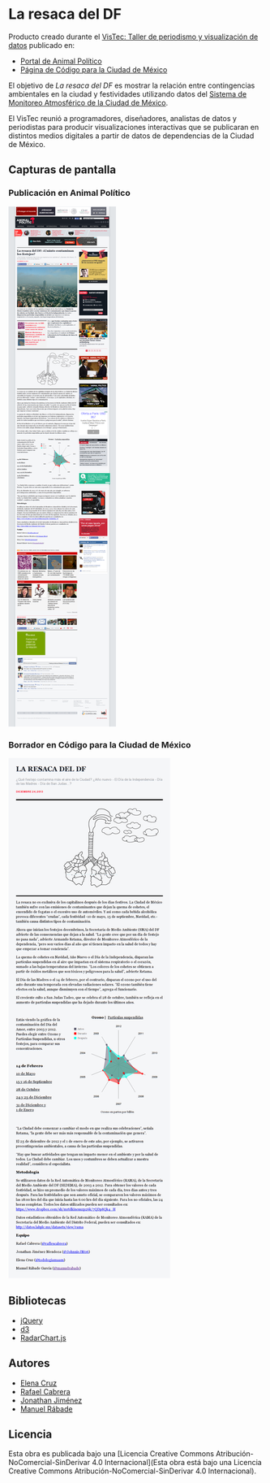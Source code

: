 La resaca del DF
================

Producto creado durante el [VisTec: Taller de periodismo y visualización
de datos](http://labplc.mx/vistec/) publicado en:

- [Portal de Animal
  Político](http://www.animalpolitico.com/2013/12/la-resaca-del-df-cuanto-contaminan-los-festejos/)
- [Página de Código para la Ciudad de
  México](http://codigo.labplc.mx/vistec/aire/)

El objetivo de *La resaca del DF* es mostrar la relación entre
contingencias ambientales en la ciudad y festividades utilizando datos del
[Sistema de Monitoreo Atmosférico de la Ciudad de
México](http://www.aire.df.gob.mx).

El VisTec reunió a programadores, diseñadores, analistas de datos y
periodistas para producir visualizaciones interactivas que se publicaran
en distintos medios digitales a partir de datos de dependencias de la
Ciudad de México.

Capturas de pantalla
--------------------

### Publicación en Animal Político

![Publicación en Animal Político](/doc/la_resaca_del_df_nota.png?raw=true)

### Borrador en Código para la Ciudad de México

![Draft Código para la Ciudad de México](/doc/la_resaca_del_df_draft.png?raw=true)

Bibliotecas
-----------

- [jQuery](http://jquery.com/)
- [d3](http://d3js.org/)
- [RadarChart.js](http://github.com/alangrafu/radar-chart-d3)

Autores
-------

- [Elena Cruz](http://twitter.com/todologiamaam)
- [Rafael Cabrera](http://twitter.com/raflescabrera)
- [Jonathan Jiménez](http://twitter.com/johnniejm06)
- [Manuel Rábade](http://twitter.com/manuelrabade)

Licencia
--------

Esta obra es publicada bajo una [Licencia Creative Commons
Atribución-NoComercial-SinDerivar 4.0 Internacional](Esta obra está bajo
una Licencia Creative Commons Atribución-NoComercial-SinDerivar 4.0
Internacional).
